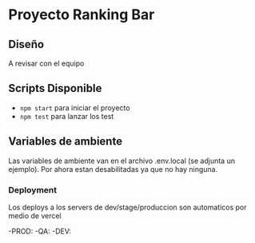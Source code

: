 # Proyecto Ranking Bar

## Diseño

A revisar con el equipo

## Scripts Disponible

- `npm start` para iniciar el proyecto
- `npm test` para lanzar los test

## Variables de ambiente

Las variables de ambiente van en el archivo .env.local (se adjunta un ejemplo).
Por ahora estan desabilitadas ya que no hay ninguna.

### Deployment

Los deploys a los servers de dev/stage/produccion son automaticos por medio de vercel

-PROD:
-QA:
-DEV:
